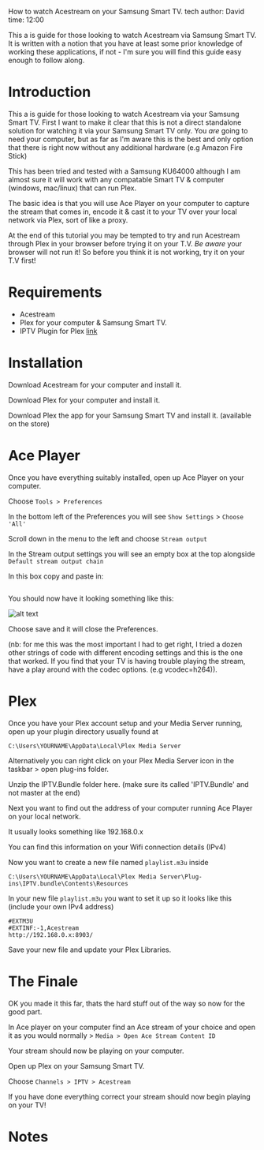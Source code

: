 How to watch Acestream on your Samsung Smart TV.
tech
author: David
time: 12:00

This a is guide for those looking to watch Acestream via Samsung Smart TV. It is written with a notion that you have at least some prior knowledge of working these applications, if not - I'm sure you will find this guide easy enough to follow along.


<!-- SPLIT -->

# Introduction

This a is guide for those looking to watch Acestream via your Samsung Smart TV. 
First I want to make it clear that this is not a direct standalone solution for watching it via your Samsung Smart TV only. You _are_ going to need your computer, but as far as I'm aware this is the best and only option that there is right now without any additional hardware (e.g Amazon Fire Stick)

This has been tried and tested with a Samsung KU64000 although I am almost sure it will work with any compatable Smart TV & computer (windows, mac/linux) that can run Plex.

The basic idea is that you will use Ace Player on your computer to capture the stream that comes in, encode it & cast it to your TV over your local network via Plex, sort of like a proxy.

At the end of this tutorial you may be tempted to try and run Acestream through Plex in your browser before trying it on your T.V. *Be aware* your browser will not run it! So before you think it is not working, try it on your T.V first!

# Requirements

- Acestream
- Plex for your computer & Samsung Smart TV.
- IPTV Plugin for Plex [link](https://github.com/Cigaras/IPTV.bundle)

# Installation

Download Acestream for your computer and install it.

Download Plex for your computer and install it.

Download Plex the app for your Samsung Smart TV and install it. (available on the store)

# Ace Player

Once you have everything suitably installed, open up Ace Player on your computer.

Choose ``` Tools > Preferences ```

In the bottom left of the Preferences you will see ``` Show Settings ``` > ```Choose 'All'```

Scroll down in the menu to the left and choose ``` Stream output ```

In the Stream output settings you will see an empty box at the top alongside ``` Default stream output chain ```

In this box copy and paste in: 

``` #duplicate{dst="http{acodec=mpga,vcodec=h264,mux=ts,dst=:8903}",dst=display} 
```

You should now have it looking something like this:

![alt text](http://i.imgur.com/mtAp2Tc.png)

Choose save and it will close the Preferences.

(nb: for me this was the most important I had to get right, I tried a dozen other strings of code with different encoding settings and this is the one that worked. If you find that your TV is having trouble playing the stream, have a play around with the codec options. (e.g vcodec=h264)).



# Plex

Once you have your Plex account setup and your Media Server running, open up your plugin directory usually found at 

```
C:\Users\YOURNAME\AppData\Local\Plex Media Server
```

Alternatively you can right click on your Plex Media Server icon in the taskbar > open plug-ins folder.

Unzip the IPTV.Bundle folder here. (make sure its called 'IPTV.Bundle' and not master at the end)

Next you want to find out the address of your computer running Ace Player on your local network.

It usually looks something like 192.168.0.x

You can find this information on your Wifi connection details (IPv4)

Now you want to create a new file named ```playlist.m3u``` inside

```
C:\Users\YOURNAME\AppData\Local\Plex Media Server\Plug-ins\IPTV.bundle\Contents\Resources
```

In your new file ```playlist.m3u``` you want to set it up so it looks like this (include your own IPv4 address)

```
#EXTM3U
#EXTINF:-1,Acestream
http://192.168.0.x:8903/
```

Save your new file and update your Plex Libraries.

# The Finale

OK you made it this far, thats the hard stuff out of the way so now for the good part.

In Ace player on your computer find an Ace stream of your choice and open it as you would normally > ```Media > Open Ace Stream Content ID```

Your stream should now be playing on your computer.

Open up Plex on your Samsung Smart TV. 

Choose ```Channels > IPTV > Acestream```

If you have done everything correct your stream should now begin playing on your TV!

# Notes

